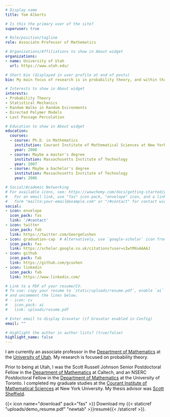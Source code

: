 ```yaml
---
# Display name
title: Tom Alberts

# Is this the primary user of the site?
superuser: true

# Role/position/tagline
role: Associate Professor of Mathematics

# Organizations/Affiliations to show in About widget
organizations:
- name: University of Utah
  url: https://www.utah.edu/

# Short bio (displayed in user profile at end of posts)
bio: My main focus of research is in probability theory, and within that I mostly study two-dimensional conformally invariant systems. The basic model of these are the Schramm-Loewner Evolution and its variants. I also have interests in statistical mechanics, random walks in random environments, directed polymer models, last passage percolation, and random matrix theory.

# Interests to show in About widget
interests:
- Probability Theory
- Statistical Mechanics
- Random Walks in Random Evironments
- Directed Polymer Models
- Last Passage Percolation

# Education to show in About widget
education:
  courses:
  - course: Ph.D. in Mathematics
    institution: Courant Institute of Mathematical Sciences at New York University
    year: 2008
  - course: Maybe a master's degree
    institution: Massachusetts Institute of Technology
    year: 2007
  - course: Maybe a bachelor's degree
    institution: Massachusetts Institute of Technology
    year: 2006

# Social/Academic Networking
# For available icons, see: https://wowchemy.com/docs/getting-started/page-builder/#icons
#   For an email link, use "fas" icon pack, "envelope" icon, and a link in the
#   form "mailto:your-email@example.com" or "/#contact" for contact widget.
social:
- icon: envelope
  icon_pack: fas
  link: '/#contact'
- icon: twitter
  icon_pack: fab
  link: https://twitter.com/GeorgeCushen
- icon: graduation-cap  # Alternatively, use `google-scholar` icon from `ai` icon pack
  icon_pack: fas
  link: https://scholar.google.co.uk/citations?user=sIwtMXoAAAAJ
- icon: github
  icon_pack: fab
  link: https://github.com/gcushen
- icon: linkedin
  icon_pack: fab
  link: https://www.linkedin.com/

# Link to a PDF of your resume/CV.
# To use: copy your resume to `static/uploads/resume.pdf`, enable `ai` icons in `params.toml`, 
# and uncomment the lines below.
# - icon: cv
#   icon_pack: ai
#   link: uploads/resume.pdf

# Enter email to display Gravatar (if Gravatar enabled in Config)
email: ""

# Highlight the author in author lists? (true/false)
highlight_name: false
---
```


I am currently an associate professor in the [Department of Mathematics](http://www.math.utah.edu/) at the [University of Utah](http://www.utah.edu/). My research is focused on probability theory.

Prior to being at Utah, I was the Scott Russell Johnson Senior Postdoctoral Fellow in the [Department of Mathematics](http://www.math.caltech.edu/) at Caltech, and an NSERC Postdoctoral Fellow in the [Department of Mathematics](http://www.math.toronto.edu/) at the University of Toronto. I completed my graduate studies at the [Courant Institute of Mathematical Sciences](http://www.cims.nyu.edu/) at New York University. My thesis advisor was [Scott Sheffield](http://math.mit.edu/~sheffield/).

{{< icon name="download" pack="fas" >}} Download my {{< staticref "uploads/demo_resume.pdf" "newtab" >}}resumé{{< /staticref >}}.
